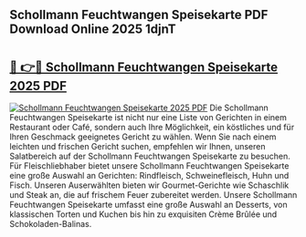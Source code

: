 ## Schollmann Feuchtwangen Speisekarte PDF Download Online 2025 1djnT

# <h2><a href="http://gcc3rhl.nevu.top/?p=Schollmann+Feuchtwangen+Speisekarte">🔗 👉🔴 Schollmann Feuchtwangen Speisekarte 2025 PDF</a></h2>

[![Schollmann Feuchtwangen Speisekarte 2025 PDF](https://i.imgur.com/dBaPXMq.png)](http://gcc3rhl.nevu.top/?p=Schollmann+Feuchtwangen+Speisekarte)
Die Schollmann Feuchtwangen Speisekarte ist nicht nur eine Liste von Gerichten in einem Restaurant oder Café, sondern auch Ihre Möglichkeit, ein köstliches und für Ihren Geschmack geeignetes Gericht zu wählen. Wenn Sie nach einem leichten und frischen Gericht suchen, empfehlen wir Ihnen, unseren Salatbereich auf der Schollmann Feuchtwangen Speisekarte zu besuchen. Für Fleischliebhaber bietet unsere Schollmann Feuchtwangen Speisekarte eine große Auswahl an Gerichten: Rindfleisch, Schweinefleisch, Huhn und Fisch. Unseren Auserwählten bieten wir Gourmet-Gerichte wie Schaschlik und Steak an, die auf frischem Feuer zubereitet werden. Unsere Schollmann Feuchtwangen Speisekarte umfasst eine große Auswahl an Desserts, von klassischen Torten und Kuchen bis hin zu exquisiten Crème Brûlée und Schokoladen-Balinas.

